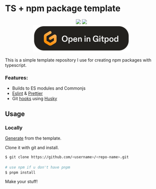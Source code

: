 # TS + npm package template
<div align="center"><img src="https://github.com/Yakiyo/ts-package-template/actions/workflows/build.yml/badge.svg"> <img src="https://github.com/Yakiyo/ts-package-template/actions/workflows/lint.yml/badge.svg"></div>
<div align="center">
<a href="https://gitpod.io/from-referrer/"><img src="./image/gitpod.svg" alt="Open on gitpod https://gitpod.io/from-referrer/"></a>
</div>

This is a simple template repository I use for creating npm packages with typescript.

### Features:
- Builds to ES modules and Commonjs
- [Eslint](https://eslint.org) & [Prettier](https://prettier.io/)
- Git [hooks](https://git-scm.com/book/en/v2/ch00/_git_hooks) using [Husky](https://www.npmjs.com/package/husky)

## Usage
### Locally
[Generate](https://github.com/Yakiyo/ts-package-template/generate) from the template.

Clone it with git and install.
```bash
$ git clone https://github.com/<username>/<repo-name>.git

# use npm if u don't have pnpm
$ pnpm install
```

Make your stuff!

